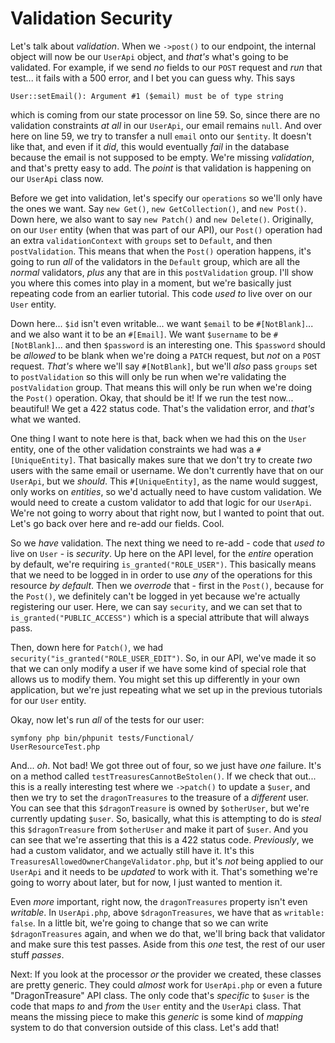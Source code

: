 # Validation Security

Let's talk about *validation*. When we `->post()` to our endpoint, the internal object will now be our `UserApi` object, and *that's* what's going to be validated. For example, if we send *no* fields to our `POST` request and *run* that test... it fails with a 500 error, and I bet you can guess why. This says

`User::setEmail(): Argument #1 ($email) must be of
type string`

which is coming from our state processor on line 59. So, since there are no validation constraints *at all* in our `UserApi`, our email remains `null`. And over here on line 59, we try to transfer a null `email` onto our `$entity`. It doesn't like that, and even if it *did*, this would eventually *fail* in the database because the email is not supposed to be empty. We're missing *validation*, and that's pretty easy to add. The *point* is that validation is happening on our `UserApi` class now.

Before we get into validation, let's specify our `operations` so we'll only have the ones we want. Say `new Get()`, `new GetCollection()`, and `new Post()`. Down here, we also want to say `new Patch()` and `new Delete()`. Originally, on our `User` entity (when that was part of our API), our `Post()` operation had an extra `validationContext` with `groups` set to `Default`, and then `postValidation`. This means that when the `Post()` operation happens, it's going to run *all* of the validators in the `Default` group, which are all the *normal* validators, *plus* any that are in this `postValidation` group. I'll show you where this comes into play in a moment, but we're basically just repeating code from an earlier tutorial. This code *used to* live over on our `User` entity.

Down here... `$id` isn't even writable... we want `$email` to be `#[NotBlank]`... and we also want it to be an `#[Email]`. We want `$username` to be `#[NotBlank]`... and then `$password` is an interesting one. This `$password` should be *allowed* to be blank when we're doing a `PATCH` request, but *not* on a `POST` request. *That's* where we'll say `#[NotBlank]`, but we'll *also* pass `groups` set to `postValidation` so this will only be run when we're validating the `postValidation` group. That means this will only be run when we're doing the `Post()` operation. Okay, that should be it! If we run the test now... beautiful! We get a 422 status code. That's the validation error, and *that's* what we wanted.

One thing I want to note here is that, back when we had this on the `User` entity, one of the other validation constraints we had was a `#[UniqueEntity]`. That basically makes sure that we don't try to create *two* users with the same email or username. We don't currently have that on our `UserApi`, but we *should*. This `#[UniqueEntity]`, as the name would suggest, only works on *entities*, so we'd actually need to have custom validation. We would need to create a custom validator to add that logic for our `UserApi`. We're not going to worry about that right now, but I wanted to point that out. Let's go back over here and re-add our fields. Cool.

So we *have* validation. The next thing we need to re-add - code that *used to* live on `User` - is *security*. Up here on the API level, for the *entire* operation by default, we're requiring `is_granted("ROLE_USER")`. This basically means that we need to be logged in in order to use *any* of the operations for this resource *by default*. Then we *overrode* that - first in the `Post()`, because for the `Post()`, we definitely can't be logged in yet because we're actually registering our user. Here, we can say `security`, and we can set that to `is_granted("PUBLIC_ACCESS")` which is a special attribute that will always pass.

Then, down here for `Patch()`, we had `security("is_granted("ROLE_USER_EDIT")`. So, in our API, we've made it so that we can only modify a user if we have some kind of special role that allows us to modify them. You might set this up differently in your own application, but we're just repeating what we set up in the previous tutorials for our `User` entity.

Okay, now let's run *all* of the tests for our user:

```terminal
symfony php bin/phpunit tests/Functional/
UserResourceTest.php
```

And... *oh*. Not bad! We got three out of four, so we just have *one* failure. It's on a method called `testTreasuresCannotBeStolen()`. If we check that out... this is a really interesting test where we `->patch()` to update a `$user`, and then we try to set the `dragonTreasures` to the treasure of a *different* user. You can see that this `$dragonTreasure` is owned by `$otherUser`, but we're currently updating `$user`. So, basically, what this is attempting to do is *steal* this `$dragonTreasure` from `$otherUser` and make it part of `$user`. And you can see that we're asserting that this is a 422 status code. *Previously*, we had a custom validator, and we actually still have it. It's this `TreasuresAllowedOwnerChangeValidator.php`, but it's *not* being applied to our `UserApi` and it needs to be *updated* to work with it. That's something we're going to worry about later, but for now, I just wanted to mention it.

Even *more* important, right now, the `dragonTreasures` property isn't even *writable*. In `UserApi.php`, above `$dragonTreasures`, we have that as `writable: false`. In a little bit, we're going to change that so we can write `$dragonTreasures` again, and when we do that, we'll bring back that validator and make sure this test passes. Aside from this *one* test, the rest of our user stuff *passes*.

Next: If you look at the processor *or* the provider we created, these classes are pretty generic. They could *almost* work for `UserApi.php` or even a future "DragonTreasure" API class. The only code that's *specific* to `$user` is the code that maps *to* and *from* the `User` entity and the `UserApi` class. That means the missing piece to make this *generic* is some kind of *mapping* system to do that conversion outside of this class. Let's add that!

